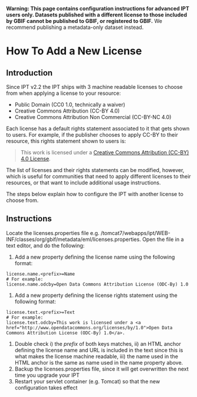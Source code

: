 **Warning: This page contains configuration instructions for advanced IPT users only.  Datasets published with a different license to those included by GBIF cannot be published to GBIF, or registered to GBIF.** We recommend publishing a metadata-only dataset instead.

# How To Add a New License



## Introduction

Since IPT v2.2 the IPT ships with 3 machine readable licenses to choose from when applying a license to your resource:

  * Public Domain (CC0 1.0, technically a waiver)
  * Creative Commons Attribution (CC-BY 4.0)
  * Creative Commons Attribution Non Commercial (CC-BY-NC 4.0)

Each license has a default rights statement associated to it that gets shown to users. For example, if the publisher chooses to apply CC-BY to their resource, this rights statement shown to users is:

> This work is licensed under a <a href='http://creativecommons.org/licenses/by/4.0/legalcode'>Creative Commons Attribution (CC-BY) 4.0 License</a>.

The list of licenses and their rights statements can be modified, however, which is useful for communities that need to apply different licenses to their resources, or that want to include additional usage instructions.

The steps below explain how to configure the IPT with another license to choose from.

## Instructions

Locate the licenses.properties file e.g. /tomcat7/webapps/ipt/WEB-INF/classes/org/gbif/metadata/eml/licenses.properties. Open the file in a text editor, and do the following:
  1. Add a new property defining the license name using the following format:
```
license.name.<prefix>=Name
# For example:
license.name.odcby=Open Data Commons Attribution License (ODC-By) 1.0
```
  1. Add a new property defining the license rights statement using the following format:
```
license.text.<prefix>=Text
# For example: 
license.text.odcby=This work is licensed under a <a href="http://www.opendatacommons.org/licenses/by/1.0">Open Data Commons Attribution License (ODC-By) 1.0</a>.
```
  1. Double check i) the _prefix_ of both keys matches, ii) an HTML anchor defining the license name and URL is included in the text since this is what makes the license machine readable, iii) the name used in the HTML anchor is the same as name used in the name property above.
  1. Backup the licenses.properties file, since it will get overwritten the next time you upgrade your IPT
  1. Restart your servlet container (e.g. Tomcat) so that the new configuration takes effect